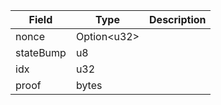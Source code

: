 | Field     | Type              | Description |
| --------- | ----------------- | ----------- |
| nonce     | Option&lt;u32&gt; |             |
| stateBump | u8                |             |
| idx       | u32               |             |
| proof     | bytes             |             |
